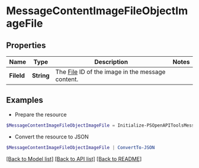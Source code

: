 # MessageContentImageFileObjectImageFile
## Properties

Name | Type | Description | Notes
------------ | ------------- | ------------- | -------------
**FileId** | **String** | The [File](/docs/api-reference/files) ID of the image in the message content. | 

## Examples

- Prepare the resource
```powershell
$MessageContentImageFileObjectImageFile = Initialize-PSOpenAPIToolsMessageContentImageFileObjectImageFile  -FileId null
```

- Convert the resource to JSON
```powershell
$MessageContentImageFileObjectImageFile | ConvertTo-JSON
```

[[Back to Model list]](../README.md#documentation-for-models) [[Back to API list]](../README.md#documentation-for-api-endpoints) [[Back to README]](../README.md)

